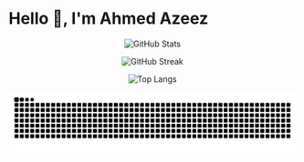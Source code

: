 

# Hello 👋, I'm Ahmed Azeez

<div align="center">
  
![GitHub Stats](https://github-readme-stats.vercel.app/api?username=mscazmy&show_icons=true&theme=dark)

![GitHub Streak](https://github-readme-streak-stats.herokuapp.com/?user=mscazmy&theme=dark)

![Top Langs](https://github-readme-stats.vercel.app/api/top-langs/?username=mscazmy&layout=compact&theme=dark)

![Snake animation](https://raw.githubusercontent.com/mscazmy/mscazmy/output/github-snake.svg)

</div>

